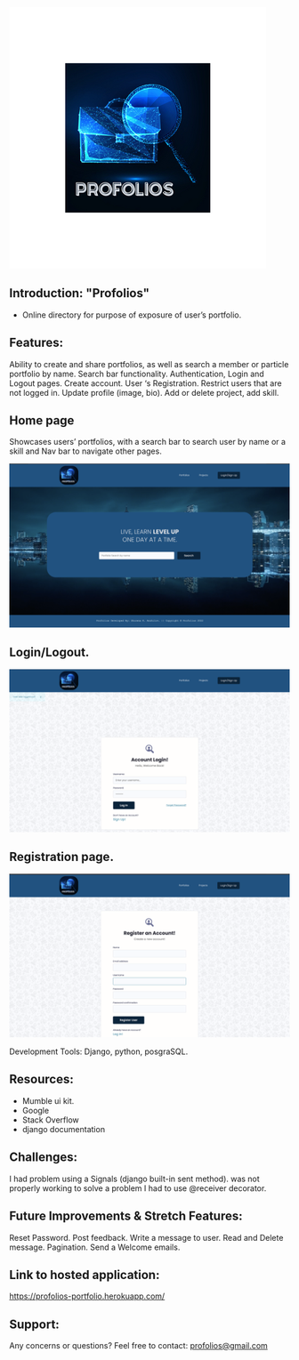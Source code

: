 
![](static//images/logo3.png)


## Introduction: "Profolios" 
  - Online directory for purpose of exposure
of user’s portfolio. 

## Features:

Ability to create and share portfolios, as well as search a member or particle portfolio by name. 
Search bar functionality. 
Authentication, Login and Logout pages.
Create account. 
User ‘s Registration. 
Restrict users that are not logged in. 
Update profile (image, bio).
Add or delete project, add skill. 



## Home page 
Showcases users’ portfolios, with a search bar to search user by name or a skill and Nav bar to navigate other pages.

![](READMEIMG/home-page.png)


## Login/Logout.
![](READMEIMG/logIn_page.png)


## Registration page.
![](READMEIMG/Register_page.png)

Development Tools:
 Django, python, posgraSQL.

## Resources:

- Mumble ui kit.
- Google
- Stack Overflow
- django documentation 

## Challenges:

I had problem using a Signals (django built-in sent method). was not properly working to solve a problem I had to use @receiver decorator.
 

## Future Improvements & Stretch Features:

Reset Password. 
Post feedback. 
Write a message to user. 
Read and Delete message. 
Pagination.
Send a Welcome emails. 


## Link to hosted application:

https://profolios-portfolio.herokuapp.com/


## Support: 

Any concerns or questions? Feel free to contact: profolios@gmail.com





